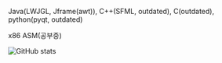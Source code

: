 Java(LWJGL, Jframe(awt)), C++(SFML, outdated), C(outdated), python(pyqt, outdated)

 x86 ASM(공부중)

![GitHub stats](https://github-readme-stats.vercel.app/api?username=Junhyeok2004dec&show_icons=true)

